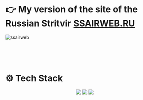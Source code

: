 
<br/><br/>
# 👉 My version of the site of the Russian Stritvir **[SSAIRWEB.RU](https://kushovka.github.io/SSAIRWEB/)**

![ssairweb](https://github.com/user-attachments/assets/663fc65b-ae56-4c8c-91c7-d926859b313f)



<br/><br/><br/>
# ⚙️ Tech Stack
<div align="center">
  <img src="https://img.shields.io/badge/css3-%231572B6.svg?style=for-the-badge&logo=css3&logoColor=white"/>
  <img src="https://img.shields.io/badge/html5-%23E34F26.svg?style=for-the-badge&logo=html5&logoColor=white"/>
  <img src="https://img.shields.io/badge/javascript-%23323330.svg?style=for-the-badge&logo=javascript&logoColor=%23F7DF1E"/>
</div>
<br/><br/><br/>







